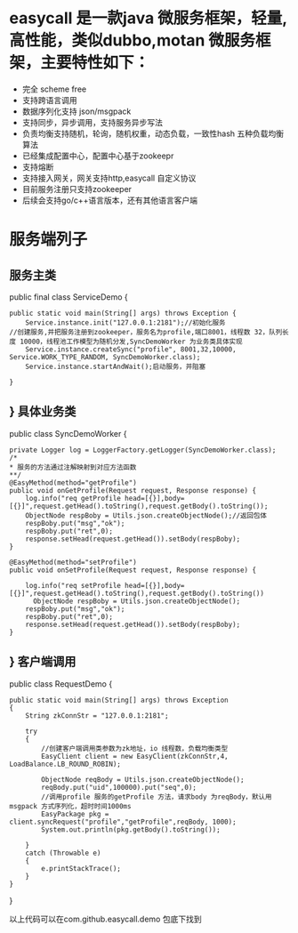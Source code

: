 # 
easycall 是一款java 微服务框架，轻量,高性能，类似dubbo,motan 微服务框架，主要特性如下：
========================
* 完全 scheme free
* 支持跨语言调用
* 数据序列化支持 json/msgpack
* 支持同步，异步调用，支持服务异步写法
* 负责均衡支持随机，轮询，随机权重，动态负载，一致性hash 五种负载均衡算法
* 已经集成配置中心，配置中心基于zookeepr
* 支持熔断
* 支持接入网关，网关支持http,easycall 自定义协议
* 目前服务注册只支持zookeeper
* 后续会支持go/c++语言版本，还有其他语言客户端

服务端列子
========
服务主类
--------
public final class ServiceDemo {

    public static void main(String[] args) throws Exception {	
    	Service.instance.init("127.0.0.1:2181");//初始化服务
	//创建服务,并把服务注册到zookeeper，服务名为profile,端口8001，线程数 32，队列长度 10000，线程池工作模型为随机分发,SyncDemoWorker 为业务类具体实现
    	Service.instance.createSync("profile", 8001,32,10000, Service.WORK_TYPE_RANDOM, SyncDemoWorker.class);
    	Service.instance.startAndWait();启动服务，并阻塞
    	
    }
}
具体业务类
---------
public class SyncDemoWorker {

    private Logger log = LoggerFactory.getLogger(SyncDemoWorker.class);
    /*
    * 服务的方法通过注解映射到对应方法函数
    **/
    @EasyMethod(method="getProfile")
    public void onGetProfile(Request request, Response response) {
    	log.info("req getProfile head=[{}],body=[{}]",request.getHead().toString(),request.getBody().toString()); 	
    	ObjectNode respBoby = Utils.json.createObjectNode();//返回包体
    	respBoby.put("msg","ok");
    	respBoby.put("ret",0);
    	response.setHead(request.getHead()).setBody(respBoby);
    }
    
    @EasyMethod(method="setProfile")
    public void onSetProfile(Request request, Response response) {
    	
    	log.info("req setProfile head=[{}],body=[{}]",request.getHead().toString(),request.getBody().toString())
		  ObjectNode respBoby = Utils.json.createObjectNode();
    	respBoby.put("msg","ok");
    	respBoby.put("ret",0);
    	response.setHead(request.getHead()).setBody(respBoby);
    }
}
客户端调用
---------

public class RequestDemo {
	
	public static void main(String[] args) throws Exception
	{
		String zkConnStr = "127.0.0.1:2181";

		try
		{	
			//创建客户端调用类参数为zk地址，io 线程数，负载均衡类型
			EasyClient client = new EasyClient(zkConnStr,4, LoadBalance.LB_ROUND_ROBIN);

			ObjectNode reqBody = Utils.json.createObjectNode();
			reqBody.put("uid",100000).put("seq",0);
			//调用profile 服务的getProfile 方法，请求body 为reqBody，默认用msgpack 方式序列化，超时时间1000ms	
			EasyPackage pkg = client.syncRequest("profile","getProfile",reqBody, 1000);
			System.out.println(pkg.getBody().toString());

		}
		catch (Throwable e)
		{
			e.printStackTrace();
		}
	}
}

以上代码可以在com.github.easycall.demo 包底下找到
